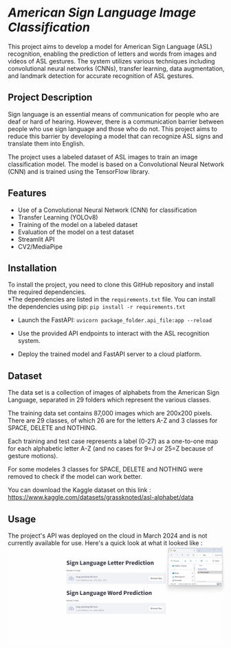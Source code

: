 # *American Sign Language Image Classification*

This project aims to develop a model for American Sign Language (ASL) recognition, enabling the prediction of letters and words from images and videos of ASL gestures. The system utilizes various techniques including convolutional neural networks (CNNs), transfer learning, data augmentation, and landmark detection for accurate recognition of ASL gestures.

## Project Description

Sign language is an essential means of communication for people who are deaf or hard of hearing. However, there is a communication barrier between people who use sign language and those who do not. This project aims to reduce this barrier by developing a model that can recognize ASL signs and translate them into English.

The project uses a labeled dataset of ASL images to train an image classification model. The model is based on a Convolutional Neural Network (CNN) and is trained using the TensorFlow library.

## Features

- Use of a Convolutional Neural Network (CNN) for classification
- Transfer Learning (YOLOv8)
- Training of the model on a labeled dataset
- Evaluation of the model on a test dataset
- Streamlit API
- CV2/MediaPipe

## Installation

To install the project, you need to clone this GitHub repository and install the required dependencies.  
*The dependencies are listed in the `requirements.txt` file. You can install the dependencies using pip:
`pip install -r requirements.txt`

- Launch the FastAPI: `uvicorn package_folder.api_file:app --reload`

- Use the provided API endpoints to interact with the ASL recognition system.

- Deploy the trained model and FastAPI server to a cloud platform.

## Dataset
The data set is a collection of images of alphabets from the American Sign Language, separated in 29 folders which represent the various classes.   

The training data set contains 87,000 images which are 200x200 pixels. There are 29 classes, of which 26 are for the letters A-Z and 3 classes for SPACE, DELETE and NOTHING.   

Each training and test case represents a label (0-27) as a one-to-one map for each alphabetic letter A-Z (and no cases for 9=J or 25=Z because of gesture motions).   

For some modeles 3 classes for SPACE, DELETE and NOTHING were removed to check if the model can work better.

You can download the Kaggle dataset on this link : https://www.kaggle.com/datasets/grassknoted/asl-alphabet/data

## Usage

The project's API was deployed on the cloud in March 2024 and is not currently available for use. Here's a quick look at what it looked like :
![Live Usage of the API predicting the word LEWAGON](API_TEST.gif)
